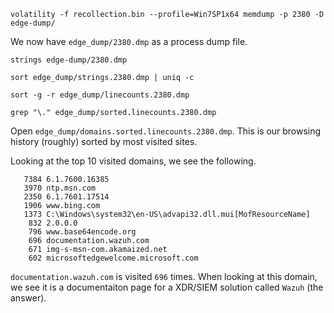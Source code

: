 `volatility -f recollection.bin --profile=Win7SP1x64 memdump -p 2380 -D edge-dump/`

We now have `edge_dump/2380.dmp` as a process dump file.

`strings edge-dump/2380.dmp`

`sort edge_dump/strings.2380.dmp | uniq -c`

`sort -g -r edge_dump/linecounts.2380.dmp`

`grep "\." edge_dump/sorted.linecounts.2380.dmp`

Open `edge_dump/domains.sorted.linecounts.2380.dmp`. This is our browsing history (roughly) sorted by most visited sites.

Looking at the top 10 visited domains, we see the following.

```
   7384 6.1.7600.16385
   3970 ntp.msn.com
   2350 6.1.7601.17514
   1906 www.bing.com
   1373 C:\Windows\system32\en-US\advapi32.dll.mui[MofResourceName]
    832 2.0.0.0
    796 www.base64encode.org
    696 documentation.wazuh.com
    671 img-s-msn-com.akamaized.net
    602 microsoftedgewelcome.microsoft.com
```

`documentation.wazuh.com` is visited `696` times. When looking at this domain, we see it is a documentaiton page for a XDR/SIEM solution called `Wazuh` (the answer).
